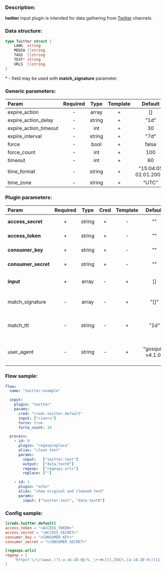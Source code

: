 ### Description:

**twitter** input plugin is intended for data gathering from [Twitter](https://twitter.com/) channels.

### Data structure:

```go
type Twitter struct {
	LANG  string
	MEDIA []string
	TAGS  []string
	TEXT* string
	URLS  []string
}
```

&ast; - field may be used with **match_signature** parameter.

### Generic parameters:

| Param                 | Required |  Type  | Template |        Default        |
|:----------------------|:--------:|:------:|:--------:|:---------------------:|
| expire_action         |    -     | array  |    +     |          []           |
| expire_action_delay   |    -     | string |    +     |         "1d"          |
| expire_action_timeout |    -     |  int   |    +     |          30           |
| expire_interval       |    -     | string |    +     |         "7d"          |
| force                 |    -     |  bool  |    +     |         false         |
| force_count           |    -     |  int   |    +     |          100          |
| timeout               |    -     |  int   |    +     |          60           |
| time_format           |    -     | string |    +     | "15:04:05 02.01.2006" |
| time_zone             |    -     | string |    +     |         "UTC"         |


### Plugin parameters:

| Param               | Required | Type   | Cred | Template | Default           | Example                          | Description                                                             |
|:--------------------|:--------:|:------:|:----:|:--------:|:-----------------:|:--------------------------------:|:------------------------------------------------------------------------|
| **access_secret**   | +        | string | +    | -        | ""                | ""                               | [Twitter API Access](https://developer.twitter.com/en/apply-for-access) |
| **access_token**    | +        | string | +    | -        | ""                | ""                               | [Twitter API Access](https://developer.twitter.com/en/apply-for-access) |
| **consumer_key**    | +        | string | +    | -        | ""                | ""                               | [Twitter API Access](https://developer.twitter.com/en/apply-for-access) |
| **consumer_secret** | +        | string | +    | -        | ""                | ""                               | [Twitter API Access](https://developer.twitter.com/en/apply-for-access) |
| **input**           | +        | array  | -    | +        | []                | ["tass_agency"]                  | List of Twitter channels.                                               |
| match_signature     | -        | array  | -    | +        | "[]"              | ["twitter.lang", "twitter.text"] | Match new tweets by signature.                                          |
| match_ttl           | -        | string | -    | +        | "1d"              | "24h"                            | TTL (Time To Live) for matched signatures.                              |
| user_agent          | -        | string | -    | +        | "gosquito v4.1.0" | "webchela 1.0"                   | Custom User-Agent for API access.                                       |


### Flow sample:

```yaml
flow:
  name: "twitter-example"

  input:
    plugin: "twitter"
    params:
      cred: "creds.twitter.default"
      input: ["rianru"]
      force: true
      force_count: 10

  process:
    - id: 0
      plugin: "regexpreplace"
      alias: "clean text"
      params:
        input:   ["twitter.text"]
        output:  ["data.text0"]
        regexp:  ["regexps.urls"]
        replace: [""]

    - id: 1
      plugin: "echo"
      alias: "show original and cleaned text"
      params:
        input: ["twitter.text", "data.text0"]

```

### Config sample:

```toml
[creds.twitter.default]
access_token = "<ACCESS_TOKEN>"
access_secret = "<ACCESS_SECRET>"
consumer_key = "<CONSUMER_KEY>"
consumer_secret = "<CONSUMER_SECRET>"

[regexps.urls]
regexp = [
    'https?:\/\/(www\.)?[-a-zA-Z0-9@:%._\+~#=]{1,256}\.[a-zA-Z0-9()]{1,6}\b([-a-zA-Z0-9()@:%_\+.~#?&//=]*)'
]
```


